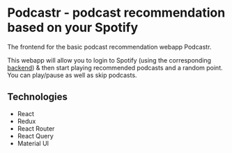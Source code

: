 # Podcastr - podcast recommendation based on your Spotify

The frontend for the basic podcast recommendation webapp Podcastr.

This webapp will allow you to login to Spotify (using the corresponding [backend](https://github.com/CameronDowner/podcastr-backend)) & then start playing recommended podcasts and a random point. You can play/pause as well as skip podcasts.

## Technologies
- React
- Redux
- React Router
- React Query
- Material UI
